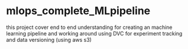 # mlops_complete_MLpipeline
this project cover end to end understanding for creating an machine learning pipeline and working around using DVC for experiment tracking and data versioning (using aws s3)
